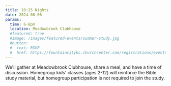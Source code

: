 ```yaml
---
title: 10:25 Nights
date: 2024-08-06
params:
  time: 6-8pm
  location: Meadowbrook Clubhouse
  #featured: true
  #image: /images/featured-events/summer-study.jpg
  #button:
  #  text: RSVP
  #  href: https://fountaincitykc.churchcenter.com/registrations/events/
---
```


We'll gather at Meadowbrook Clubhouse, share a meal, and have a time of discussion. Homegroup kids' classes (ages 2-12) will reinforce the Bible study material, but homegroup participation is not required to join the study.

<!--more-->

